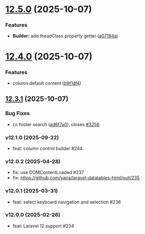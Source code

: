 # [12.5.0](https://github.com/yajra/laravel-datatables-html/compare/v12.4.0...v12.5.0) (2025-10-07)


### Features

* **Builder:** add theadClass property getter ([a07184a](https://github.com/yajra/laravel-datatables-html/commit/a07184a943d9eac61c845aa6fd015603ee416673))

# [12.4.0](https://github.com/yajra/laravel-datatables-html/compare/v12.3.1...v12.4.0) (2025-10-07)


### Features

* column default content ([b9f1df4](https://github.com/yajra/laravel-datatables-html/commit/b9f1df477b96cb8756324a68c0b10057e8e9070a))

## [12.3.1](https://github.com/yajra/laravel-datatables-html/compare/v12.3.0...v12.3.1) (2025-10-07)


### Bug Fixes

* cc footer search ([ad6f7a0](https://github.com/yajra/laravel-datatables-html/commit/ad6f7a0c2a3b573c4f10e63937aa16f03683dfdd)), closes [#3256](https://github.com/yajra/laravel-datatables/issues/3256)


### v12.1.0 (2025-09-22)

- feat: column control builder #244

### v12.0.2 (2025-04-28)

- fix: use DOMContentLoaded #237
- fix: https://github.com/yajra/laravel-datatables-html/pull/235

### v12.0.1 (2025-03-31)

- feat: select keyboard navigation and selection #236

### v12.0.0 (2025-02-26)

- feat: Laravel 12 support #234

